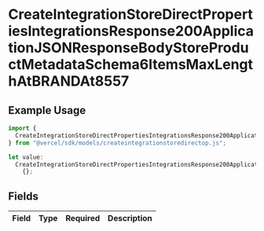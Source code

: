 # CreateIntegrationStoreDirectPropertiesIntegrationsResponse200ApplicationJSONResponseBodyStoreProductMetadataSchema6ItemsMaxLengthAtBRANDAt8557

## Example Usage

```typescript
import {
  CreateIntegrationStoreDirectPropertiesIntegrationsResponse200ApplicationJSONResponseBodyStoreProductMetadataSchema6ItemsMaxLengthAtBRANDAt8557,
} from "@vercel/sdk/models/createintegrationstoredirectop.js";

let value:
  CreateIntegrationStoreDirectPropertiesIntegrationsResponse200ApplicationJSONResponseBodyStoreProductMetadataSchema6ItemsMaxLengthAtBRANDAt8557 =
    {};
```

## Fields

| Field       | Type        | Required    | Description |
| ----------- | ----------- | ----------- | ----------- |